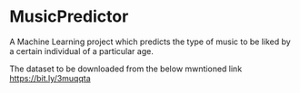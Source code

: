 # MusicPredictor
A Machine Learning project which predicts the type of music to be liked by a certain individual of a particular age.


The dataset to be downloaded from the below mwntioned link
 https://bit.ly/3muqqta
